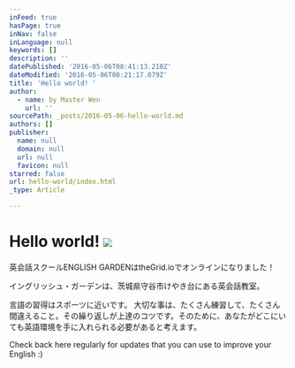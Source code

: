```yaml
---
inFeed: true
hasPage: true
inNav: false
inLanguage: null
keywords: []
description: ''
datePublished: '2016-05-06T08:41:13.210Z'
dateModified: '2016-05-06T08:21:17.079Z'
title: 'Hello world! '
author:
  - name: by Master Wen
    url: ''
sourcePath: _posts/2016-05-06-hello-world.md
authors: []
publisher:
  name: null
  domain: null
  url: null
  favicon: null
starred: false
url: hello-world/index.html
_type: Article

---
```

# Hello world! ![](https://the-grid-user-content.s3-us-west-2.amazonaws.com/491e7091-597e-48c1-b257-c0880b3bd362.jpg)

英会話スクールENGLISH GARDENはtheGrid.ioでオンラインになりました！

イングリッシュ・ガーデンは、茨城県守谷市けやき台にある英会話教室。

言語の習得はスポーツに近いです。 大切な事は、たくさん練習して、たくさん間違えること。その繰り返しが上達のコツです。そのために、あなたがどこにいても英語環境を手に入れられる必要があると考えます。

Check back here regularly for updates that you can use to improve your English :)